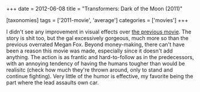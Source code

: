 +++
date = 2012-06-08
title = "Transformers: Dark of the Moon (2011)"

[taxonomies]
tags = ['2011-movie', 'average']
categories = ['movies']
+++

I didn\'t see any improvement in visual effects over [the previous
movie]. The story is shit too, but the gal excessively gorgeous, much
more so than the previous overrated Megan Fox. Beyond money-making,
there can\'t have been a reason this movie was made, especially since it
doesn\'t add anything. The action is as frantic and hard-to-follow as in
the predecessors, with an annoying tendency of having the humans tougher
than would be realisitc (check how much they\'re thrown around, only to
stand and continue fighting). Very little of the humor is effective, my
favorite being the part where the lead assaults own car.

  [the previous movie]: http://tshepang.net/transformers-revenge-of-the-fallen-2009
